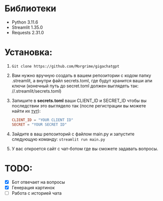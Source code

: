 

# Библиотеки

- Python 3.11.6
- Streamlit 1.35.0
- Requests 2.31.0

# Установка:
1. `Git clone https://github.com/Morgrime/gigachatgpt`
2. Вам нужно вручную создать в вашем репозитории с кодом папку .streamlit, а внутри файл secrets.toml, где будут хранится ваши апи ключи (конечный путь до secret.toml должен выглядеть так: /<gigachatgpt>/.streamlit/secrets.toml)
3. Запишите в **secrets.toml** ваши CLIENT_ID и SECRET_ID чтобы вы последствии это выглядело так (после регистрации вы можете найти их [тут](https://developers.sber.ru/studio)):

    ```toml
    CLIENT_ID = "YOUR CLIENT ID"
    SECRET = "YOUR SECRET ID" 
    ```

1. Зайдите в ваш репозиторий с файлом main.py и запустите следующую команду: `streamlit run main.py` 

2. У вас откроется сайт с чат-ботом где вы сможете задавать вопросы.

# TODO:
- [x] Бот отвечает на вопросы 
- [x] Генерация картинок
- [ ] Работа с историей чата